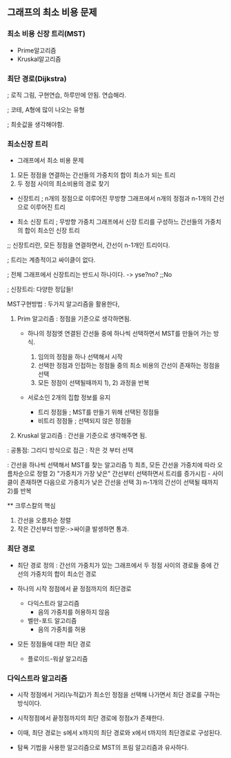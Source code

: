 ## 그래프의 최소 비용 문제

### 최소 비용 신장 트리(MST)
- Prime알고리즘
- Kruskal알고리즘

### 최단 경로(Dijkstra)



; 로직 그림, 구현연습, 하루만에 안됨. 연습해라.

; 코테, A형에 많이 나오는 유형

; 최솟값을 생각해야함.


### 최소신장 트리
- 그래프에서 최소 비용 문제
1. 모든 정점을 연결하는 간선들의 가중치의 합이 최소가 되는 트리
2. 두 정점 사이의 최소비용의 경로 찾기

- 신장트리
 ; n개의 정점으로 이루어진 무방향 그래프에서 n개의 정점과 n-1개의 간선으로 이루어진 트리

- 최소 신장 트리
 ; 무방향 가중치 그래프에서 신장 트리를 구성하느 간선들의 가중치의 합이 최소인 신장 트리


;; 신장트리란, 모든 정점을 연결하면서, 간선이 n-1개인 트리이다. 

; 트리는 계층적이고 싸이클이 없다.

; 전체 그래프에서 신장트리는 반드시 하나이다. -> yse?no?
;;No

; 신장트리: 다양한 정답들!



MST구현방법
: 두가지 알고리즘을 활용한다,

1. Prim 알고리즘
: 정점을 기준으로 생각하면됨.

    - 하나의 정점엣 연결된 간선들 중에 하나씩 선택하면서 MST를 만들어 가는 방식.
        1) 임의의 정점을 하나 선택해서 시작
        2) 선택한 정점과 인접하는 정점들 중의 최소 비용의 간선이 존재하는 정점을 선택
        3) 모든 정점이 선택될때까지 1), 2) 과정을 반복


    - 서로소인 2개의 집합 정보를 유지
        - 트리 정점들 ; MST를 만들기 위해 선택된 정점들
        - 비트리 정점들 ; 선택되지 않은 정점들


2. Kruskal 알고리즘
: 간선을 기준으로 생각해주면 됨.

: 공통점: 그리디 방식으로 접근
: 작은 것 부터 선택

: 간선을 하나씩 선택해서 MST를 찾는 알고리즘
    1) 최초, 모든 간선을 가중치에 따라 오름차순으로 정렬
    2) "가중치가 가장 낮은" 간선부터 선택하면서 트리를 증가시킴
        - 사이클이 존재하면 다음으로 가중치가 낮은 간선을 선택
    3) n-1개의 간선이 선택될 때까지 2)를 반복

** 크루스칼의 핵심
 1. 간선을 오름차순 정렬
 2. 작은 간선부터 방문:->싸이클 발생하면 통과.




 ### 최단 경로

- 최단 경로 정의
 : 간선의 가중치가 있는 그래프에서 두 정점 사이의 경로들 중에 간선의 가중치의 합이 최소인 경로

- 하나의 시작 정점에서 끝 정점까지의 최단경로
    - 다익스트라 알고리즘
        - 음의 가중치를 허용하지 않음
    - 벨만-포드 알고리즘
        - 음의 가중치를 허용

- 모든 정점들에 대한 최단 경로
    - 플로이드-워샬 알고리즘


### 다익스트라 알고리즘
- 시작 정점에서 거리(누적값)가 최소인 정점을 선택해 나가면서 최단 경로를 구하는 방식이다.

- 시작정점에서 끝정점까지의 최단 경로에 정점x가 존재한다.

- 이때, 최단 경로는 s에서 x까지의 최단 경로와 x에서 t까지의 최단경로로 구성된다.

- 탐욕 기법을 사용한 알고리즘으로 MST의 프림 알고리즘과 유사하다.